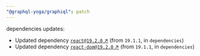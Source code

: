```yaml
---
"@graphql-yoga/graphiql": patch
---
```

dependencies updates:
  - Updated dependency [`react@19.2.0` ↗︎](https://www.npmjs.com/package/react/v/19.2.0) (from `19.1.1`, in `dependencies`)
  - Updated dependency [`react-dom@19.2.0` ↗︎](https://www.npmjs.com/package/react-dom/v/19.2.0) (from `19.1.1`, in `dependencies`)
